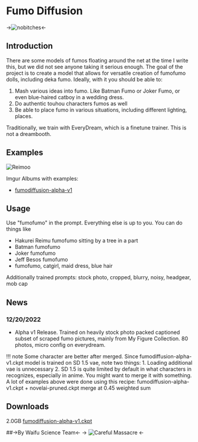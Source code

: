 # Fumo Diffusion



->![nobitches](https://i.imgur.com/JKWYOXP.jpg)<-

## Introduction

There are some models of fumos floating around the net at the time I write this, but we did not see anyone taking it serious enough.
The goal of the project is to create a model that allows for versatile creation of fumofumo dolls, including deka fumo.
Ideally, with it you should be able to:

1. Mash various ideas into fumo. Like Batman Fumo or Joker Fumo, or even blue-haired catboy in a wedding dress.
2. Do authentic touhou characters fumos as well
3. Be able to place fumo in various situations, including different lighting, places.

Traditionally, we train with EveryDream, which is a finetune trainer. This is not a dreambooth.

## Examples

![Reimoo](https://i.imgur.com/RT9M2P3.png)

Imgur Albums with examples:
* [fumodiffusion-alpha-v1](https://imgur.com/gallery/OVG8QsF)

## Usage

Use "fumofumo" in the prompt.
Everything else is up to you. 
You can do things like

- Hakurei Reimu fumofumo sitting by a tree in a part
- Batman fumofumo
- Joker fumofumo
- Jeff Besos fumofumo
- fumofumo, catgirl, maid dress, blue hair

Additionally trained prompts:
stock photo, cropped, blurry, noisy, headgear, mob cap

## News

### 12/20/2022

- Alpha v1 Release. Trained on heavily stock photo packed captioned subset of scraped fumo pictures, mainly from My Figure Collection. 80 photos, micro config on everydream.

!!! note Some character are better after merged.
	Since fumodiffusion-alpha-v1.ckpt model is trained on SD 1.5 vae, note two things:
	1. Loading additional vae is unnecessary
    2. SD 1.5 is quite limited by default in what characters in recognizes, especially in anime. You might want to merge it with something. A lot of examples above were done using this recipe:
	fumodiffusion-alpha-v1.ckpt + novelai-pruned.ckpt merge at 0.45 weighted sum

## Downloads

2.0GB [fumodiffusion-alpha-v1.ckpt](https://drive.proton.me/urls/D3QK20G2RW#0Oh8VMHsFcpK)

##->By Waifu Science Team<-
-> ![Careful Massacre](https://i.imgur.com/N6a437v.jpg) <-
